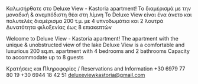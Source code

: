 Καλωσήρθατε στο Deluxe View - Kastoria apartment!
Το διαμέρισμά με την μοναδική & ανεμπόδιστη θέα στη λίμνη
Το Deluxe View είναι ένα άνετο και πολυτελές διαμέρισμα 200 τ.μ. με 4 υπνοδωμάτια και 2 λουτρά
Δυνατότητα φιλοξενίας έως 8 επισκεπτών

Welcome to Deluxe View - Kastoria apartment!
The apartment with the unique & unobstructed view of the lake
Deluxe View is a comfortable and luxurious 200 sq.m. apartment with 4 bedrooms and 2 bathrooms
Capacity to accommodate up to 8 guests


Κρατήσεις και Πληροφορίες / Reservations and Ιnformation
+30 6979 77 80 19
+30 6944 18 42 51
deluxeviewkastoria@gmail.com
